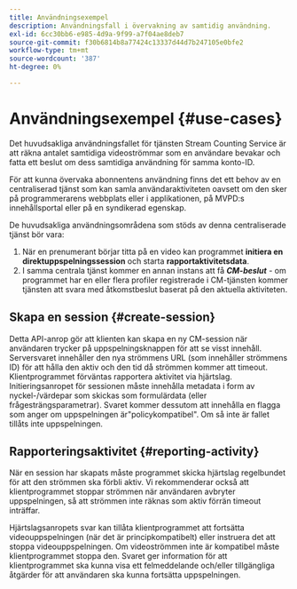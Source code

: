 ```yaml
---
title: Användningsexempel
description: Användningsfall i övervakning av samtidig användning.
exl-id: 6cc30bb6-e985-4d9a-9f99-a7f04ae8deb7
source-git-commit: f30b6814b8a77424c13337d44d7b247105e0bfe2
workflow-type: tm+mt
source-wordcount: '387'
ht-degree: 0%

---
```


# Användningsexempel {#use-cases}

Det huvudsakliga användningsfallet för tjänsten Stream Counting Service är att räkna antalet samtidiga videoströmmar som en användare bevakar och fatta ett beslut om dess samtidiga användning för samma konto-ID.

För att kunna övervaka abonnentens användning finns det ett behov av en centraliserad tjänst som kan samla användaraktiviteten oavsett om den sker på programmerarens webbplats eller i applikationen, på MVPD:s innehållsportal eller på en syndikerad egenskap.

De huvudsakliga användningsområdena som stöds av denna centraliserade tjänst bör vara:

1. När en prenumerant börjar titta på en video kan programmet **initiera en direktuppspelningssession** och starta **rapportaktivitetsdata**.
1. I samma centrala tjänst kommer en annan instans att få ***CM-beslut*** - om programmet har en eller flera profiler registrerade i CM-tjänsten kommer tjänsten att svara med åtkomstbeslut baserat på den aktuella aktiviteten.


## Skapa en session {#create-session}

Detta API-anrop gör att klienten kan skapa en ny CM-session när användaren trycker på uppspelningsknappen för att se visst innehåll. Serversvaret innehåller den nya strömmens URL (som innehåller strömmens ID) för att hålla den aktiv och den tid då strömmen kommer att timeout. Klientprogrammet förväntas rapportera aktivitet via hjärtslag. Initieringsanropet för sessionen måste innehålla metadata i form av nyckel-/värdepar som skickas som formulärdata (eller frågesträngsparametrar). Svaret kommer dessutom att innehålla en flagga som anger om uppspelningen är&quot;policykompatibel&quot;. Om så inte är fallet tillåts inte uppspelningen.

## Rapporteringsaktivitet {#reporting-activity}

När en session har skapats måste programmet skicka hjärtslag regelbundet för att den strömmen ska förbli aktiv. Vi rekommenderar också att klientprogrammet stoppar strömmen när användaren avbryter uppspelningen, så att strömmen inte räknas som aktiv förrän timeout inträffar.

Hjärtslagsanropets svar kan tillåta klientprogrammet att fortsätta videouppspelningen (när det är principkompatibelt) eller instruera det att stoppa videouppspelningen. Om videoströmmen inte är kompatibel måste klientprogrammet stoppa den. Svaret ger information för att klientprogrammet ska kunna visa ett felmeddelande och/eller tillgängliga åtgärder för att användaren ska kunna fortsätta uppspelningen.
